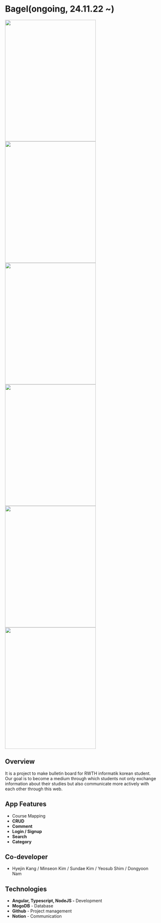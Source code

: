 # Bagel(ongoing, 24.11.22 ~)




<span>
  <img src="https://user-images.githubusercontent.com/48058931/205515625-d708eb7a-1696-4ded-ae25-f3c0a7bfc0e2.png" width="300" height="400">
</span>
<span>
  <img src="https://user-images.githubusercontent.com/48058931/205515635-7d548453-f367-45c7-b0f6-2db1c668e354.png" width="300" height="400">
</span>
<span>
  <img src="https://user-images.githubusercontent.com/48058931/205515643-d6d8a8a8-e68a-48ff-acf9-2e16ea9c03cd.png" width="300" height="400">
</span>
<span>
  <img src="https://user-images.githubusercontent.com/48058931/205515649-3d6ff342-ff9f-40ae-aa36-fa98fe306a79.png" width="300" height="400">
</span>
<span>
  <img src="https://user-images.githubusercontent.com/48058931/205515657-1b7f4197-8bab-46af-8820-1172cb929d5b.png" width="300" height="400">
</span>
<span>
  <img src="https://user-images.githubusercontent.com/48058931/205515663-bae982d3-3260-438a-bb07-d006dffe70a4.png" width="300" height="400">
</span>







## Overview

It is a project to make bulletin board for RWTH informatik korean student. Our goal is to become a medium through which students not only exchange information about their studies but also communicate more actively with each other through this web.

## App Features

- Course Mapping
- **CRUD**
- **Comment**
- **Login / Signup**
- **Search**
- **Category**

## Co-developer

- Hyejin Kang / Minseon Kim / Sundae Kim / Yeosub Shim / Dongyoon Nam

## Technologies

- **Angular, Typescript, NodeJS -** Development
- **MogoDB** - Database
- **Github** - Project management
- **Notion** - Communication
